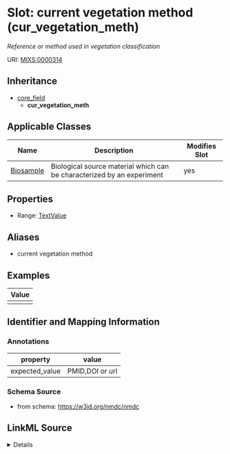 # Slot: current vegetation method (cur_vegetation_meth)


_Reference or method used in vegetation classification_



URI: [MIXS:0000314](https://w3id.org/mixs/0000314)




## Inheritance

* [core_field](core_field.md)
    * **cur_vegetation_meth**





## Applicable Classes

| Name | Description | Modifies Slot |
| --- | --- | --- |
[Biosample](Biosample.md) | Biological source material which can be characterized by an experiment |  yes  |







## Properties

* Range: [TextValue](TextValue.md)



## Aliases


* current vegetation method




## Examples

| Value |
| --- |
|  |

## Identifier and Mapping Information





### Annotations

| property | value |
| --- | --- |
| expected_value | PMID,DOI or url || occurrence | 1 |



### Schema Source


* from schema: https://w3id.org/nmdc/nmdc




## LinkML Source

<details>
```yaml
name: cur_vegetation_meth
annotations:
  expected_value:
    tag: expected_value
    value: PMID,DOI or url
  occurrence:
    tag: occurrence
    value: '1'
description: Reference or method used in vegetation classification
title: current vegetation method
examples:
- value: ''
from_schema: https://w3id.org/nmdc/nmdc
aliases:
- current vegetation method
rank: 1000
is_a: core field
string_serialization: '{PMID}|{DOI}|{URL}'
slot_uri: MIXS:0000314
multivalued: false
alias: cur_vegetation_meth
domain_of:
- Biosample
range: TextValue

```
</details>